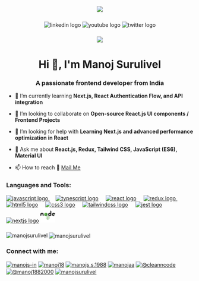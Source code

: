 <div align="center">
  <img height="150" src="https://media.giphy.com/media/M9gbBd9nbDrOTu1Mqx/giphy.gif"  />
</div>

###

<div align="center">
  <img src="https://img.shields.io/static/v1?message=LinkedIn&logo=linkedin&label=&color=0077B5&logoColor=white&labelColor=&style=for-the-badge" height="25" alt="linkedin logo"  />
  <img src="https://img.shields.io/static/v1?message=Youtube&logo=youtube&label=&color=FF0000&logoColor=white&labelColor=&style=for-the-badge" height="25" alt="youtube logo"  ><a href="https://www.youtube.com/@cleanncode"></a></img>
  <img src="https://img.shields.io/static/v1?message=Facebook&logo=facebook&label=&color=1DA1F2&logoColor=white&labelColor=&style=for-the-badge" height="25" alt="twitter logo"  />
</div>

###

<div align="center">
  <img src="https://visitor-badge.laobi.icu/badge?page_id=maurodesouza.maurodesouza&"  />
</div>

<h1 align="center">Hi 👋, I'm Manoj Surulivel</h1>
<h3 align="center">A passionate frontend developer from India</h3>

- 🌱 I’m currently learning **Next.js, React Authentication Flow, and API integration**

- 👯 I’m looking to collaborate on **Open-source React.js UI components / Frontend Projects**

- 🤝 I’m looking for help with **Learning Next.js and advanced performance optimization in React**

- 💬 Ask me about **React.js, Redux, Tailwind CSS, JavaScript (ES6), Material UI**

- 📫 How to reach 📧 <a href="manojsurulivel@gmail.com">Mail Me</a> 
  

###
<h3 align="left">Languages and Tools:</h3>
<p align="left">
<div align="left">
  <a href="https://developer.mozilla.org/en-US/docs/Web/JavaScript" target="_blank" rel="noreferrer"><img src="https://cdn.jsdelivr.net/gh/devicons/devicon/icons/javascript/javascript-original.svg" height="40" alt="javascript logo"  /> </a>
  <img width="12" />
  <a href="https://www.typescriptlang.org/" target="_blank" rel="noreferrer"><img src="https://cdn.jsdelivr.net/gh/devicons/devicon/icons/typescript/typescript-original.svg" height="40" alt="typescript logo"  /></a>
  <img width="12" />
  <a href="https://reactjs.org/" target="_blank" rel="noreferrer"><img src="https://cdn.jsdelivr.net/gh/devicons/devicon/icons/react/react-original.svg" height="40" alt="react logo"  /></a>
    <img width="12" />
   <a href="https://redux.js.org" target="_blank" rel="noreferrer"><img src="https://cdn.jsdelivr.net/gh/devicons/devicon/icons/redux/redux-original.svg" height="40" alt="redux logo"/> 
  </a>
 <img width="12" />
  <a href="https://www.w3.org/html/" target="_blank" rel="noreferrer"><img src="https://cdn.jsdelivr.net/gh/devicons/devicon/icons/html5/html5-original.svg" height="40" alt="html5 logo"  /></a>
  <img width="12" />
  <a href="https://www.w3.org/css3/" target="_blank" rel="noreferrer"><img src="https://cdn.jsdelivr.net/gh/devicons/devicon/icons/css3/css3-original.svg" height="40" alt="css3 logo"  /></a>
  <img width="12" />
  <a href="https://tailwindcss.com/"><img src="https://cdn.jsdelivr.net/gh/devicons/devicon/icons/tailwindcss/tailwindcss-original-wordmark.svg" height="40" alt="tailwindcss logo"  /></a>
    <img width="12" />
  <a href="https://jestjs.io" target="_blank" rel="noreferrer"> <img src="https://cdn.jsdelivr.net/gh/devicons/devicon/icons/jest/jest-plain.svg" height="40" alt="jest logo"  /></a>
 
  <img width="12" />
  <a href="https://nextjs.org/" target="_blank" rel="noreferrer"><img src="https://cdn.jsdelivr.net/gh/devicons/devicon/icons/nextjs/nextjs-original.svg" height="40" alt="nextjs logo"  /></a>
  <a href="https://nodejs.org" target="_blank" rel="noreferrer"> 
  <img src="https://raw.githubusercontent.com/devicons/devicon/master/icons/nodejs/nodejs-original-wordmark.svg" alt="nodejs" width="40" height="40"/> </a> 

</div></p>

###

<p><img align="left" src="https://github-readme-stats.vercel.app/api/top-langs?username=manojsurulivel&show_icons=true&locale=en&layout=compact" alt="manojsurulivel" /></p>

<p>&nbsp;<img align="center" src="https://github-readme-stats.vercel.app/api?username=manojsurulivel&show_icons=true&locale=en" alt="manojsurulivel" /></p>


###

<h3 align="left">Connect with me:</h3>
<p align="left">
<a href="https://linkedin.com/in/manojs-in" target="blank"><img align="center" src="https://raw.githubusercontent.com/rahuldkjain/github-profile-readme-generator/master/src/images/icons/Social/linked-in-alt.svg" alt="manojs-in" height="30" width="40" /></a>
<a href="https://codesandbox.com/manoj18" target="blank"><img align="center" src="https://raw.githubusercontent.com/rahuldkjain/github-profile-readme-generator/master/src/images/icons/Social/codesandbox.svg" alt="manoj18" height="30" width="40" /></a>
<a href="https://fb.com/manojs.s.988" target="blank"><img align="center" src="https://raw.githubusercontent.com/rahuldkjain/github-profile-readme-generator/master/src/images/icons/Social/facebook.svg" alt="manojs.s.1988" height="30" width="40" /></a>
<a href="https://instagram.com/manojaaru_1809" target="blank"><img align="center" src="https://raw.githubusercontent.com/rahuldkjain/github-profile-readme-generator/master/src/images/icons/Social/instagram.svg" alt="manojaa" height="30" width="40" /></a>
<a href="https://www.youtube.com/@cleanncode" target="blank"><img align="center" src="https://raw.githubusercontent.com/rahuldkjain/github-profile-readme-generator/master/src/images/icons/Social/youtube.svg" alt="@cleanncode" height="30" width="40" /></a>
<a href="https://www.hackerrank.com/@manoj1882000" target="blank"><img align="center" src="https://raw.githubusercontent.com/rahuldkjain/github-profile-readme-generator/master/src/images/icons/Social/hackerrank.svg" alt="@manoj1882000" height="30" width="40" /></a>
<a href="https://www.leetcode.com/manojsurulivel" target="blank"><img align="center" src="https://raw.githubusercontent.com/rahuldkjain/github-profile-readme-generator/master/src/images/icons/Social/leet-code.svg" alt="manojsurulivel" height="30" width="40" /></a>
</p>


###
